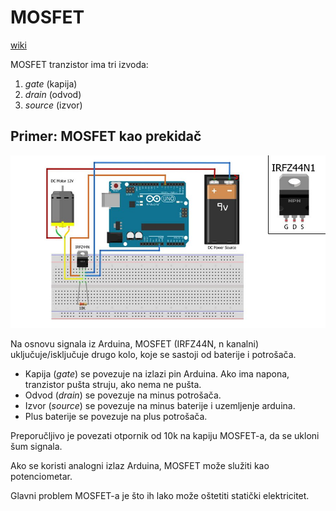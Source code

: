# MOSFET

[wiki](https://sh.wikipedia.org/wiki/MOSFET)

MOSFET tranzistor ima tri izvoda: 
1. *gate* (kapija)
2. *drain* (odvod) 
3. *source* (izvor)

## Primer: MOSFET kao prekidač

![](slike/arduino-mosfet.jpg)

Na osnovu signala iz Arduina, MOSFET (IRFZ44N, n kanalni) uključuje/isključuje drugo kolo, koje se sastoji od baterije i potrošača.

- Kapija (*gate*) se povezuje na izlazi pin Arduina. Ako ima napona, tranzistor pušta struju, ako nema ne pušta.
- Odvod (*drain*) se povezuje na minus potrošača.
- Izvor (*source*) se povezuje na minus baterije i uzemljenje arduina.
- Plus baterije se povezuje na plus potrošača.

Preporučljivo je povezati otpornik od 10k na kapiju MOSFET-a, da se ukloni šum signala.

Ako se koristi analogni izlaz Arduina, MOSFET može služiti kao potenciometar.

Glavni problem MOSFET-a je što ih lako može oštetiti statički elektricitet.
